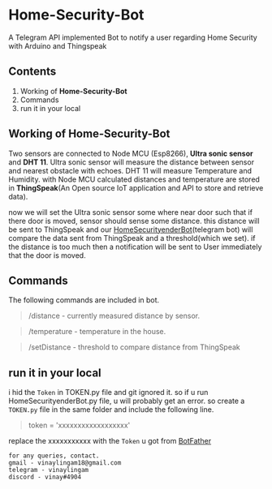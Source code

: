# Home-Security-Bot
A Telegram API implemented Bot to notify a user regarding Home Security with Arduino and Thingspeak

## Contents
1. Working of **Home-Security-Bot**
2. Commands
3. run it in your local

## Working of Home-Security-Bot
Two sensors are connected to Node MCU (Esp8266), **Ultra sonic sensor** and **DHT 11**. Ultra sonic sensor will measure the distance between sensor and nearest obstacle with echoes. DHT 11 will measure Temperature and Humidity. with Node MCU calculated distances and temperature are stored in **ThingSpeak**(An Open source IoT application and API to store and retrieve data).

now we will set the Ultra sonic sensor some where near door such that if there door is moved, sensor should sense some distance. this distance will be sent to ThingSpeak and our [HomeSecurityenderBot](https://t.me/HomeSecurityenderBot)(telegram bot) will compare the data sent from ThingSpeak and a threshold(which we set). if the distance is too much then a notification will be sent to User immediately that the door is moved.

## Commands
The following commands are included in bot.
> /distance - currently measured distance by sensor.

> /temperature - temperature in the house.

> /setDistance - threshold to compare distance from ThingSpeak

## run it in your local
i hid the `Token` in TOKEN.py file and git ignored it. so if u run HomeSecurityenderBot.py file, u will probably get an error.
so create a `TOKEN.py` file in the same folder and include the following line.

> token = 'xxxxxxxxxxxxxxxxxx'

replace the xxxxxxxxxxx with the `Token` u got from [BotFather](https://t.me/BotFather)

```
for any queries, contact.
gmail - vinaylingam18@gmail.com
telegram - vinaylingam
discord - vinay#4904
```
